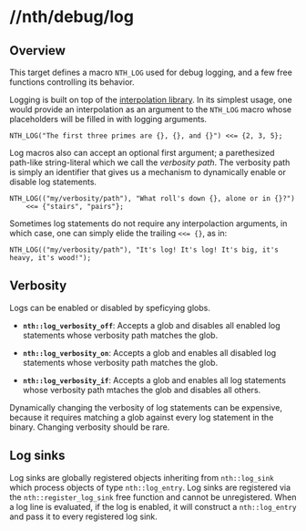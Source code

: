 # //nth/debug/log

## Overview 

This target defines a macro `NTH_LOG` used for debug logging, and a few free functions controlling
its behavior.

Logging is built on top of the [interpolation library](/format/interpolate). In its simplest usage,
one would provide an interpolation as an argument to the `NTH_LOG` macro whose placeholders will be
filled in with logging arguments.

```
NTH_LOG("The first three primes are {}, {}, and {}") <<= {2, 3, 5};
```

Log macros also can accept an optional first argument; a parethesized path-like string-literal which
we call the _verbosity path_. The verbosity path is simply an identifier that gives us a mechanism
to dynamically enable or disable log statements.

```
NTH_LOG(("my/verbosity/path"), "What roll's down {}, alone or in {}?")
    <<= {"stairs", "pairs"};
```

Sometimes log statements do not require any interpolaction arguments, in which case, one can simply
elide the trailing `<<= {}`, as in:

```
NTH_LOG(("my/verbosity/path"), "It's log! It's log! It's big, it's heavy, it's wood!");
```

## Verbosity

Logs can be enabled or disabled by speficying globs.

* __`nth::log_verbosity_off`__: Accepts a glob and disables all enabled log statements whose
  verbosity path matches the glob.

* __`nth::log_verbosity_on`__: Accepts a glob and enables all disabled log statements whose
  verbosity path matches the glob.

* __`nth::log_verbosity_if`__: Accepts a glob and enables all log statements whose verbosity path
  mtaches the glob and disables all others.

Dynamically changing the verbosity of log statements can be expensive, because it requires
matching a glob against every log statement in the binary. Changing verbosity should be rare.

## Log sinks

Log sinks are globally registered objects inheriting from `nth::log_sink` which process objects of
type `nth::log_entry`. Log sinks are registered via the `nth::register_log_sink` free function and
cannot be unregistered. When a log line is evaluated, if the log is enabled, it will construct a
`nth::log_entry` and pass it to every registered log sink.
